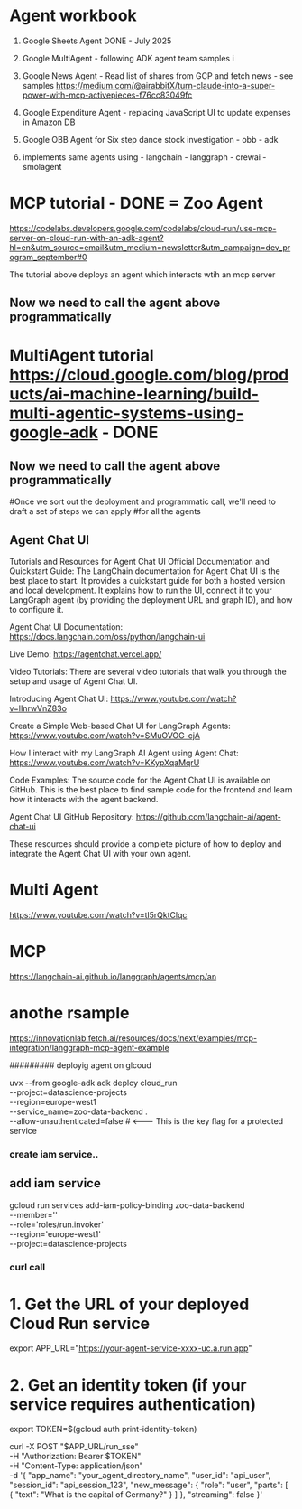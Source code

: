 # Agent workbook

1. Google Sheets Agent  DONE - July 2025
2. Google MultiAgent - following ADK agent team samples i
3. Google News Agent - Read list of shares from GCP and fetch news - see samples https://medium.com/@airabbitX/turn-claude-into-a-super-power-with-mcp-activepieces-f76cc83049fc
4. Google Expenditure Agent - replacing JavaScript UI to update expenses in Amazon DB
5. Google OBB Agent for Six step dance stock investigation
        - obb
        - adk
        
6. implements same agents using 
          - langchain
          - langgraph
          - crewai
          - smolagent



# MCP tutorial - DONE = Zoo Agent
https://codelabs.developers.google.com/codelabs/cloud-run/use-mcp-server-on-cloud-run-with-an-adk-agent?hl=en&utm_source=email&utm_medium=newsletter&utm_campaign=dev_program_september#0 

The tutorial above deploys an agent which interacts wtih an mcp server

## Now we need to call the agent above programmatically


# MultiAgent tutorial https://cloud.google.com/blog/products/ai-machine-learning/build-multi-agentic-systems-using-google-adk - DONE

## Now we need to call the agent above programmatically
  

#Once we sort out the deployment and programmatic call, we'll need to draft a set of steps we can apply
#for all the agents




## Agent Chat UI
Tutorials and Resources for Agent Chat UI
Official Documentation and Quickstart Guide: The LangChain documentation for Agent Chat UI is the best place to start. It provides a quickstart guide for both a hosted version and local development. It explains how to run the UI, connect it to your LangGraph agent (by providing the deployment URL and graph ID), and how to configure it.

Agent Chat UI Documentation: https://docs.langchain.com/oss/python/langchain-ui

Live Demo: https://agentchat.vercel.app/

Video Tutorials: There are several video tutorials that walk you through the setup and usage of Agent Chat UI.

Introducing Agent Chat UI: https://www.youtube.com/watch?v=lInrwVnZ83o

Create a Simple Web-based Chat UI for LangGraph Agents: https://www.youtube.com/watch?v=SMuOVOG-cjA

How I interact with my LangGraph AI Agent using Agent Chat: https://www.youtube.com/watch?v=KKypXqaMqrU

Code Examples: The source code for the Agent Chat UI is available on GitHub. This is the best place to find sample code for the frontend and learn how it interacts with the agent backend.

Agent Chat UI GitHub Repository: https://github.com/langchain-ai/agent-chat-ui

These resources should provide a complete picture of how to deploy and integrate the Agent Chat UI with your own agent.

# Multi Agent 
https://www.youtube.com/watch?v=tl5rQktClqc        


# MCP
https://langchain-ai.github.io/langgraph/agents/mcp/an



# anothe rsample
https://innovationlab.fetch.ai/resources/docs/next/examples/mcp-integration/langgraph-mcp-agent-example


######### deployig agent on glcoud

uvx --from google-adk adk deploy cloud_run \
    --project=datascience-projects \
    --region=europe-west1 \
    --service_name=zoo-data-backend . \
    --allow-unauthenticated=false  # <--- This is the key flag for a protected service


### create iam service..


## add iam service
gcloud run services add-iam-policy-binding zoo-data-backend \
    --member='' \
    --role='roles/run.invoker' \
    --region='europe-west1' \
    --project=datascience-projects

### curl call
# 1. Get the URL of your deployed Cloud Run service
export APP_URL="https://your-agent-service-xxxx-uc.a.run.app"

# 2. Get an identity token (if your service requires authentication)
export TOKEN=$(gcloud auth print-identity-token)

curl -X POST "$APP_URL/run_sse" \
-H "Authorization: Bearer $TOKEN" \
-H "Content-Type: application/json" \
-d '{
  "app_name": "your_agent_directory_name",
  "user_id": "api_user",
  "session_id": "api_session_123",
  "new_message": {
    "role": "user",
    "parts": [
      {
        "text": "What is the capital of Germany?"
      }
    ]
  },
  "streaming": false
}'


